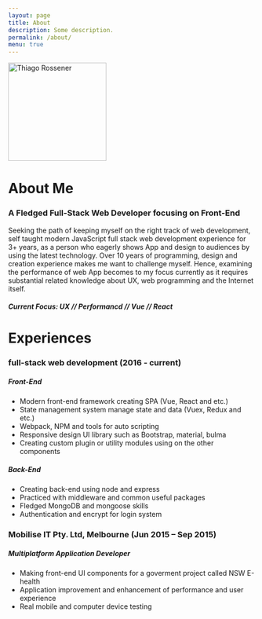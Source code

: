 ```yaml
---
layout: page
title: About
description: Some description.
permalink: /about/
menu: true
---
```


<img class="img-rounded" src="https://avatars3.githubusercontent.com/u/12379895?s=460&v=4" alt="Thiago Rossener" width="200">

# About Me

### A Fledged Full-Stack Web Developer focusing on Front-End

Seeking the path of keeping myself on the right track of web development, self taught modern JavaScript full stack web development experience for 3+ years, as a person who eagerly shows App and design to audiences by using the latest technology. Over 10 years of programming, design and creation experience makes me want to challenge myself. Hence, examining the performance of web App becomes to my focus currently as it requires substantial related knowledge about UX, web programming and the Internet itself.
##### Current Focus: UX // Performancd // Vue // React

# Experiences

### full-stack web development (2016 - current)
##### Front-End
- Modern front-end framework creating SPA (Vue, React and etc.)
- State management system manage state and data (Vuex, Redux and etc.)
- Webpack, NPM and tools for auto scripting
- Responsive design UI library such as Bootstrap, material, bulma
- Creating custom plugin or utility modules using on the other components

##### Back-End
- Creating back-end using node and express
- Practiced with middleware and common useful packages
- Fledged MongoDB and mongoose skills
- Authentication and encrypt for login system

### Mobilise IT Pty. Ltd, Melbourne (Jun 2015 – Sep 2015)
##### Multiplatform Application Developer
- Making front-end UI components for a goverment project called NSW E-health
- Application improvement and enhancement of performance and user experience
- Real mobile and computer device testing

